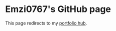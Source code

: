 # Emzi0767's GitHub page

This page redirects to my [portfolio hub][0].

[0]: https://emzi0767.dev/
